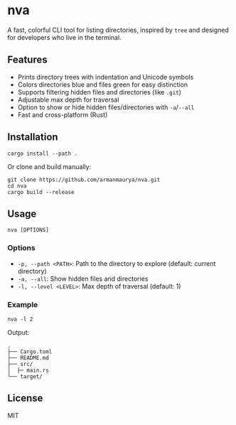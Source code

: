 # nva

A fast, colorful CLI tool for listing directories, inspired by `tree` and designed for developers who live in the terminal.

## Features
- Prints directory trees with indentation and Unicode symbols
- Colors directories blue and files green for easy distinction
- Supports filtering hidden files and directories (like `.git`)
- Adjustable max depth for traversal
- Option to show or hide hidden files/directories with `-a`/`--all`
- Fast and cross-platform (Rust)

## Installation

```
cargo install --path .
```

Or clone and build manually:

```
git clone https://github.com/armanmaurya/nva.git
cd nva
cargo build --release
```

## Usage

```
nva [OPTIONS]
```

### Options

- `-p, --path <PATH>`: Path to the directory to explore (default: current directory)
- `-a, --all`: Show hidden files and directories
- `-l, --level <LEVEL>`: Max depth of traversal (default: 1)

### Example

```
nva -l 2
```

Output:
```
.
├── Cargo.toml
├── README.md
├── src/
│  ├─ main.rs
└── target/
```

## License

MIT